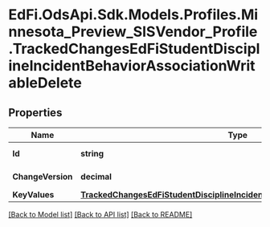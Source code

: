 # EdFi.OdsApi.Sdk.Models.Profiles.Minnesota_Preview_SISVendor_Profile.TrackedChangesEdFiStudentDisciplineIncidentBehaviorAssociationWritableDelete

## Properties

Name | Type | Description | Notes
------------ | ------------- | ------------- | -------------
**Id** | **string** | Resource identifier | [optional] 
**ChangeVersion** | **decimal** | Change version | [optional] 
**KeyValues** | [**TrackedChangesEdFiStudentDisciplineIncidentBehaviorAssociationWritableKey**](TrackedChangesEdFiStudentDisciplineIncidentBehaviorAssociationWritableKey.md) |  | [optional] 

[[Back to Model list]](../README.md#documentation-for-models) [[Back to API list]](../README.md#documentation-for-api-endpoints) [[Back to README]](../README.md)

